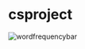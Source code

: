 # csproject

![wordfrequencybar](https://user-images.githubusercontent.com/78500448/121921458-0490dd80-cd07-11eb-8485-92edfa939cb6.PNG) 
